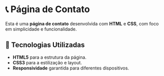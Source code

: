 # 📞 Página de Contato

Esta é uma **página de contato** desenvolvida com **HTML** e **CSS**, com foco em simplicidade e funcionalidade.

## 🔧 Tecnologias Utilizadas
- **HTML5** para a estrutura da página.
- **CSS3** para a estilização e layout.
- **Responsividade** garantida para diferentes dispositivos.
